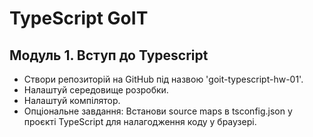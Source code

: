# TypeScript GoIT

## Модуль 1. Вступ до Typescript

- Створи репозиторій на GitHub під назвою 'goit-typescript-hw-01'.
- Налаштуй середовище розробки.
- Налаштуй компілятор.
- Опціональне завдання: Встанови source maps в tsconfig.json у проєкті TypeScript для налагодження коду у браузері.
